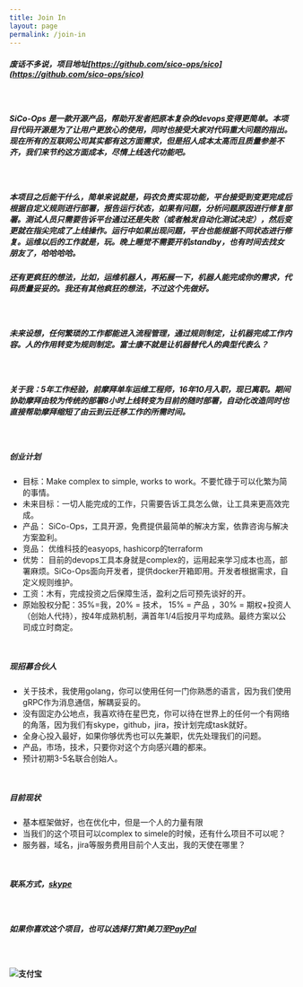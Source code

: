 ```yaml
---
title: Join In
layout: page
permalink: /join-in
---
```


##### 废话不多说，项目地址[https://github.com/sico-ops/sico](https://github.com/sico-ops/sico)

&nbsp;
##### SiCo-Ops 是一款开源产品，帮助开发者把原本复杂的devops变得更简单。本项目代码开源是为了让用户更放心的使用，同时也接受大家对代码重大问题的指出。现在所有的互联网公司其实都有这方面需求，但是招人成本太高而且质量参差不齐，我们来节约这方面成本，尽情上线迭代功能吧。

&nbsp;
##### 本项目之后能干什么，简单来说就是，码农负责实现功能，平台接受到变更完成后根据自定义规则进行部署，报告运行状态，如果有问题，分析问题原因进行修复部署。测试人员只需要告诉平台通过还是失败（或者触发自动化测试决定），然后变更就在指尖完成了上线操作。运行中如果出现问题，平台也能根据不同状态进行修复。运维以后的工作就是，玩。晚上睡觉不需要开机standby，也有时间去找女朋友了，哈哈哈哈。
##### 还有更疯狂的想法，比如，运维机器人，再拓展一下，机器人能完成你的需求，代码质量妥妥的。我还有其他疯狂的想法，不过这个先做好。

&nbsp;
##### 未来设想，任何繁琐的工作都能进入流程管理，通过规则制定，让机器完成工作内容。人的作用转变为规则制定。富士康不就是让机器替代人的典型代表么？

&nbsp;
##### 关于我：5年工作经验，前摩拜单车运维工程师，16年10月入职，现已离职。期间协助摩拜由较为传统的部署8小时上线转变为目前的随时部署，自动化改造同时也直接帮助摩拜缩短了由云到云迁移工作的所需时间。

&nbsp;
##### 创业计划
- 目标：Make complex to simple, works to work。不要忙碌于可以化繁为简的事情。
- 未来目标：一切人能完成的工作，只需要告诉工具怎么做，让工具来更高效完成。
- 产品： SiCo-Ops，工具开源，免费提供最简单的解决方案，依靠咨询与解决方案盈利。
- 竞品： 优维科技的easyops, hashicorp的terraform
- 优势： 目前的devops工具本身就是complex的，运用起来学习成本也高，部署麻烦。SiCo-Ops面向开发者，提供docker开箱即用。开发者根据需求，自定义规则维护。
- 工资：木有，完成投资之后保障生活，盈利之后可预先谈好的开。
- 原始股权分配：35%=我，20% = 技术， 15% = 产品 ，30% = 期权+投资人 （创始人代持），按4年成熟机制，满首年1/4后按月平均成熟。最终方案以公司成立时商定。


&nbsp;
##### 现招募合伙人
- 关于技术，我使用golang，你可以使用任何一门你熟悉的语言，因为我们使用gRPC作为消息通信，解耦妥妥的。
- 没有固定办公地点，我喜欢待在星巴克，你可以待在世界上的任何一个有网络的角落，因为我们有skype，github，jira，按计划完成task就好。
- 全身心投入最好，如果你够优秀也可以先兼职，优先处理我们的问题。
- 产品，市场，技术，只要你对这个方向感兴趣的都来。
- 预计初期3-5名联合创始人。

&nbsp;
##### 目前现状
- 基本框架做好，也在优化中，但是一个人的力量有限
- 当我们的这个项目可以complex to simele的时候，还有什么项目不可以呢？
- 服务器，域名，jira等服务费用目前个人支出，我的天使在哪里？

&nbsp;
##### 联系方式，[skype](https://join.skype.com/G3OwYUbishLQ)

&nbsp;
##### 如果你喜欢这个项目，也可以选择打赏1美刀至[PayPal](https://paypal.me/sinerwr/1)

&nbsp;
#### ![支付宝](https://s3.amazonaws.com/sico-ops/donate.JPG)